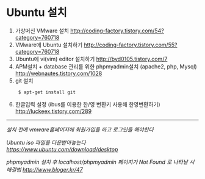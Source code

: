 Ubuntu 설치
============

1. 가상머신 VMware 설치 http://coding-factory.tistory.com/54?category=760718
2. VMware에 Ubuntu 설치하기 http://coding-factory.tistory.com/55?category=760718
3. Ubuntu에 vi(vim) editor 설치하기 http://byd0105.tistory.com/7
4. APM설치 + database 관리를 위한 phpmyadmin설치 (apache2, php, Mysql) http://webnautes.tistory.com/1028
5. git 설치 <pre><code>  $ apt-get install git </code></pre>
5. 한글입력 설정 (ibus를 이용한 한/영 변환키 사용해 한영변환하기) http://luckeex.tistory.com/289

------------------------------------------------------------------------------
*설치 전에 vmware홈페이지에 회원가입을 하고 로그인을 해야한다*

*Ubuntu iso 파일을 다운받아놓는다 https://www.ubuntu.com/download/desktop*

*phpmyadmin 설치 후 localhost/phpmyadmin 페이지가 Not Found 로 나타날 시 해결법 http://www.bloger.kr/47*
